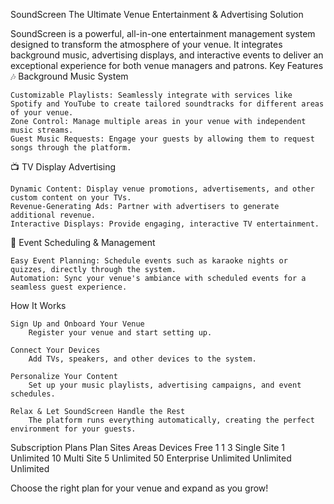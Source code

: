 SoundScreen
The Ultimate Venue Entertainment & Advertising Solution

SoundScreen is a powerful, all-in-one entertainment management system designed to transform the atmosphere of your venue. It integrates background music, advertising displays, and interactive events to deliver an exceptional experience for both venue managers and patrons.
Key Features
🎶 Background Music System

    Customizable Playlists: Seamlessly integrate with services like Spotify and YouTube to create tailored soundtracks for different areas of your venue.
    Zone Control: Manage multiple areas in your venue with independent music streams.
    Guest Music Requests: Engage your guests by allowing them to request songs through the platform.

📺 TV Display Advertising

    Dynamic Content: Display venue promotions, advertisements, and other custom content on your TVs.
    Revenue-Generating Ads: Partner with advertisers to generate additional revenue.
    Interactive Displays: Provide engaging, interactive TV entertainment.

📅 Event Scheduling & Management

    Easy Event Planning: Schedule events such as karaoke nights or quizzes, directly through the system.
    Automation: Sync your venue's ambiance with scheduled events for a seamless guest experience.

How It Works

    Sign Up and Onboard Your Venue
        Register your venue and start setting up.

    Connect Your Devices
        Add TVs, speakers, and other devices to the system.

    Personalize Your Content
        Set up your music playlists, advertising campaigns, and event schedules.

    Relax & Let SoundScreen Handle the Rest
        The platform runs everything automatically, creating the perfect environment for your guests.

Subscription Plans
Plan	Sites	Areas	Devices
Free	1	1	3
Single Site	1	Unlimited	10
Multi Site	5	Unlimited	50
Enterprise	Unlimited	Unlimited	Unlimited

Choose the right plan for your venue and expand as you grow!
